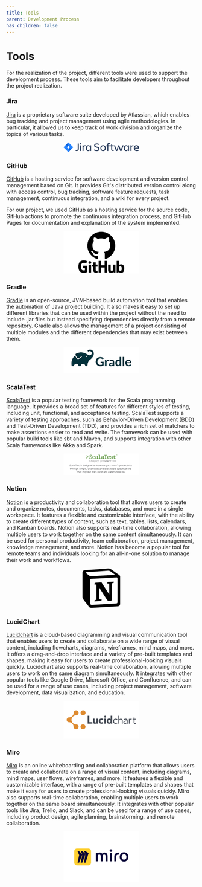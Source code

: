 ```yaml
---
title: Tools
parent: Development Process 
has_children: false
---
```


# Tools

For the realization of the project, different tools were used to support the development process. These tools aim to facilitate developers throughout the project realization.

### Jira
[Jira](https://www.atlassian.com/software/jira) is a proprietary software suite developed by Atlassian, which enables bug tracking and project management using agile methodologies. In particular, it allowed us to keep track of work division and organize the topics of various tasks.

<div align="center">
<img src="imgs/jira-icon.png" width="200" alt="jira icon">
</div>

### GitHub
[GitHub](https://github.com/) is a hosting service for software development and version control management based on Git. It provides Git's distributed version control along with access control, bug tracking, software feature requests, task management, continuous integration, and a wiki for every project.

For our project, we used GitHub as a hosting service for the source code, GitHub actions to promote the continuous integration process, and GitHub Pages for documentation and explanation of the system implemented.

<div align="center">
<img src="imgs/github_icon.png" width="200" alt="github icon">
</div>

### Gradle
[Gradle](https://gradle.org/) is an open-source, JVM-based build automation tool that enables the automation of Java project building. It also makes it easy to set up different libraries that can be used within the project without the need to include .jar files but instead specifying dependencies directly from a remote repository. Gradle also allows the management of a project consisting of multiple modules and the different dependencies that may exist between them.

<div align="center">
<img src="imgs/gradle_icon.png" width="200" alt="gradle icon">
</div>

### ScalaTest
[ScalaTest](https://www.scalatest.org/) is a popular testing framework for the Scala programming language. It provides a broad set of features for different styles of testing, including unit, functional, and acceptance testing. ScalaTest supports a variety of testing approaches, such as Behavior-Driven Development (BDD) and Test-Driven Development (TDD), and provides a rich set of matchers to make assertions easier to read and write. The framework can be used with popular build tools like sbt and Maven, and supports integration with other Scala frameworks like Akka and Spark.

<div align="center">
<img src="imgs/scalatest-icon.png" width="200" alt="scalatest icon">
</div>

### Notion
[Notion](https://www.notion.so/) is a productivity and collaboration tool that allows users to create and organize notes, documents, tasks, databases, and more in a single workspace. It features a flexible and customizable interface, with the ability to create different types of content, such as text, tables, lists, calendars, and Kanban boards. Notion also supports real-time collaboration, allowing multiple users to work together on the same content simultaneously. It can be used for personal productivity, team collaboration, project management, knowledge management, and more. Notion has become a popular tool for remote teams and individuals looking for an all-in-one solution to manage their work and workflows.

<div align="center">
<img src="imgs/notion_icon.png" width="100" alt="notion icon">
</div>

### LucidChart
[Lucidchart](https://www.lucidchart.com/) is a cloud-based diagramming and visual communication tool that enables users to create and collaborate on a wide range of visual content, including flowcharts, diagrams, wireframes, mind maps, and more. It offers a drag-and-drop interface and a variety of pre-built templates and shapes, making it easy for users to create professional-looking visuals quickly. Lucidchart also supports real-time collaboration, allowing multiple users to work on the same diagram simultaneously. It integrates with other popular tools like Google Drive, Microsoft Office, and Confluence, and can be used for a range of use cases, including project management, software development, data visualization, and education.

<div align="center">
<img src="imgs/lucidchart-icon.png" width="200" alt="lucid icon">
</div>

### Miro
[Miro](https://miro.com/) is an online whiteboarding and collaboration platform that allows users to create and collaborate on a range of visual content, including diagrams, mind maps, user flows, wireframes, and more. It features a flexible and customizable interface, with a range of pre-built templates and shapes that make it easy for users to create professional-looking visuals quickly. Miro also supports real-time collaboration, enabling multiple users to work together on the same board simultaneously. It integrates with other popular tools like Jira, Trello, and Slack, and can be used for a range of use cases, including product design, agile planning, brainstorming, and remote collaboration.

<div align="center">
<img src="imgs/miro-icon.png" width="200" alt="miro icon">
</div>